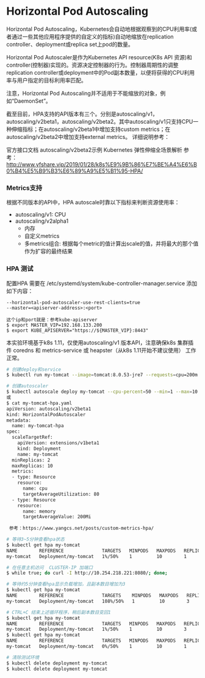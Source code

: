 # Horizontal Pod Autoscaling

Horizontal Pod Autoscaling，Kubernetes会自动地根据观察到的CPU利用率(或者通过一些其他应用程序提供的自定义的指标)自动地缩放在replication controller、deployment或replica set上pod的数量。

Horizontal Pod Autoscaler是作为Kubernetes API resource(K8s API 资源)和controller(控制器)实现的。资源决定控制器的行为。控制器周期性的调整replication controller或deployment中的Pod副本数量，以便将获得的CPU利用率与用户指定的目标利用率匹配。

注意，Horizontal Pod Autoscaling并不适用于不能缩放的对象，例如“DaemonSet”。

截至目前，HPA支持的API版本有三个。分别是autoscaling/v1，autoscaling/v2beta1，autoscaling/v2beta2。其中autoscaling/v1只支持CPU一种伸缩指标；在autoscaling/v2beta1中增加支持custom metrics；在autoscaling/v2beta2中增加支持external metrics。
详细说明参考：

官方接口文档
autoscaling/v2beta2示例
Kubernetes 弹性伸缩全场景解析
参考：http://www.yfshare.vip/2019/01/28/k8s%E9%9B%86%E7%BE%A4%E6%B0%B4%E5%B9%B3%E6%89%A9%E5%B1%95-HPA/


### Metrics支持
根据不同版本的API中，HPA autoscale时靠以下指标来判断资源使用率：

+ autoscaling/v1: CPU
+ autoscaling/v2alpha1
  - 内存
  - 自定义metrics
  - 多metrics组合: 根据每个metric的值计算出scale的值，并将最大的那个值作为扩容的最终结果

### HPA 测试
配置HPA 需要在 /etc/systemd/system/kube-controller-manager.service 添加如下内容：
```
--horizontal-pod-autoscaler-use-rest-clients=true
--master=<apiserver-address>:<port>

这个ip和port就是：参考kube-apiserver
$ export MASTER_VIP=192.168.133.200
$ export KUBE_APISERVER="https://${MASTER_VIP}:8443"
```
本实验环境基于k8s 1.11，仅使用autoscaling/v1 版本API，注意确保k8s 集群插件 coredns 和 metrics-service 或 heapster（从k8s 1.11开始不建议使用） 工作正常。
```bash
# 创建deploy和service
$ kubectl run my-tomcat --image=tomcat:8.0.53-jre7 --requests=cpu=200m --expose --port=8080

# 创建autoscaler
$ kubectl autoscale deploy my-tomcat --cpu-percent=50 --min=1 --max=10
或
$ cat my-tomcat-hpa.yaml
apiVersion: autoscaling/v2beta1
kind: HorizontalPodAutoscaler
metadata:
  name: my-tomcat-hpa
spec:
  scaleTargetRef:
    apiVersion: extensions/v1beta1
    kind: Deployment
    name: my-tomcat
  minReplicas: 2
  maxReplicas: 10
  metrics:
  - type: Resource
    resource:
      name: cpu
      targetAverageUtilization: 80
  - type: Resource
    resource:
      name: memory
      targetAverageValue: 200Mi
 
 参考：https://www.yangcs.net/posts/custom-metrics-hpa/

# 等待3~5分钟查看hpa状态
$ kubectl get hpa my-tomcat
NAME        REFERENCE              TARGETS   MINPODS   MAXPODS   REPLICAS   AGE
my-tomcat   Deployment/my-tomcat   1%/50%    1         10        1          2m

# 在任意主机访问  CLUSTER-IP 加端口
$ while true; do curl -I http://10.254.218.221:8080/; done;

# 等待约5分钟查看hpa显示负载增加，且副本数目增加为3
$ kubectl get hpa my-tomcat
NAME        REFERENCE              TARGETS    MINPODS   MAXPODS   REPLICAS   AGE
my-tomcat   Deployment/my-tomcat   108%/50%   1         10        3          5m

# CTRL+C 结束上述循环程序，稍后副本数目变回1
$ kubectl get hpa my-tomcat
NAME        REFERENCE              TARGETS   MINPODS   MAXPODS   REPLICAS   AGE
my-tomcat   Deployment/my-tomcat   1%/50%    1         10        3          11m
$ kubectl get hpa my-tomcat
NAME        REFERENCE              TARGETS   MINPODS   MAXPODS   REPLICAS   AGE
my-tomcat   Deployment/my-tomcat   0%/50%    1         10        1          31m

# 清除测试环境
$ kubectl delete deployment my-tomcat
$ kubectl delete deployment my-tomcat
```
